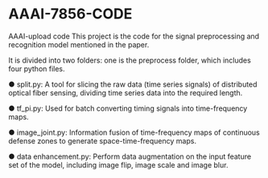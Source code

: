 # AAAI-7856-CODE
AAAI-upload code
This project is the code for the signal preprocessing and recognition model mentioned in the paper.

It is divided into two folders: one is the preprocess folder, which includes four python files.

● split.py: A tool for slicing the raw data (time series signals) of distributed optical fiber sensing, dividing time series data into the required length.

● tf_pi.py: Used for batch converting timing signals into time-frequency maps.

● image_joint.py: Information fusion of time-frequency maps of continuous defense zones to generate space-time-frequency maps.

● data enhancement.py: Perform data augmentation on the input feature set of the model, including image flip, image scale and image blur.
